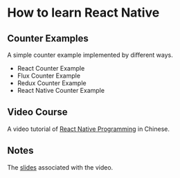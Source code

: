 # How to learn React Native
## Counter Examples
A simple counter example implemented by different ways.
* React Counter Example
* Flux Counter Example
* Redux Counter Example
* React Native Counter Example
## Video Course
A video tutorial of [React Native Programming](http://list.youku.com/albumlist/show/id_28430153.html?spm=a2h0j.8191423.Drama.5~5~H3~A) in Chinese.
## Notes
The [slides](https://pan.baidu.com/s/1gfoeSHP) associated with the video.
